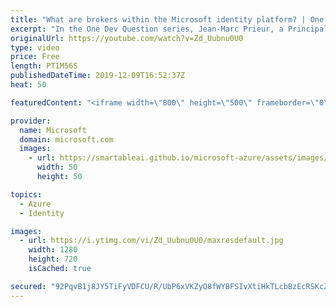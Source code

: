 ```yaml
---
title: "What are brokers within the Microsoft identity platform? | One Dev Question: Jean-Marc Prieur"
excerpt: "In the One Dev Question series, Jean-Marc Prieur, a Principal Program Manager working on the Microsoft identity platform, explains what a broker is and how to use one for Azure Microsoft identity platform developers.   Get more information at: https://docs.microsoft.com/azure/active-directory/develop/"
originalUrl: https://youtube.com/watch?v=Zd_Uubnu0U0
type: video
price: Free
length: PT1M56S
publishedDateTime: 2019-12-09T16:52:37Z
heat: 50

featuredContent: "<iframe width=\"800\" height=\"500\" frameborder=\"0\" src=\"https://www.youtube.com/embed/Zd_Uubnu0U0\" allow=\"accelerometer; autoplay; encrypted-media; gyroscope; picture-in-picture\" allowfullscreen></iframe>"

provider:
  name: Microsoft
  domain: microsoft.com
  images:
    - url: https://smartableai.github.io/microsoft-azure/assets/images/organizations/microsoft.com-50x50.jpg
      width: 50
      height: 50

topics:
  - Azure
  - Identity

images:
  - url: https://i.ytimg.com/vi/Zd_Uubnu0U0/maxresdefault.jpg
    width: 1280
    height: 720
    isCached: true

secured: "92PqvB1j8JY5TiFyVDFCU/R/UbP6xVKZyQ8fWYBFSIvXtiHkTLcbBzEcRSKcZBylRAxhMLoPPZZ9flW6GQ/j73ZCWSuTtpwIXMlia2jqwr9FObUWfLeuzJsRYnW0jPZGSkin3FvmL0r2Fvn2yUa3jAWiHz5usvlVP9s8lVLgFA7JzlFnROFrWo1DGboi3np8jpfo1Rxlkc6SMFcpo24vPCFbFzT+4AnMDo5ZqnOOsLmIyzSGnRlr3yeDStSGsTAND4QTbylcLfOyBXP8PmD439/od1muT7tEq8A7/BXRhD6kwt6a7RX+CKadwQL0iwt8ozxKRz9ZvEj2+ShqbGJ/lk1Nf3fDDcgUl+zlZKXAM6GPjjSj/OkkR2cZnV9nR7Y70ZHoBlYqKpxIvrXgvp/FQbVuk7WLZiUq2SnQdmbbDL0=;2QvVzWSn+Xcw3m0+eb2WBA=="
---
```


